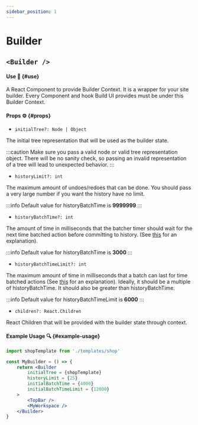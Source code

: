 ```yaml
---
sidebar_position: 1
---
```


# Builder

## `<Builder />`

#### Use 🔧 {#use}

A React Component to provide Builder Context. It is a wrapper for your site builder. Every Component and hook Build UI provides must be under this Builder Context.

#### Props ⚙️ {#props}

- `initialTree?: Node | Object` 

The initial tree representation that will be used as the builder state.

:::caution
Make sure you pass a valid node  or valid tree representation object. There will be no sanity check, so passing an invalid representation of a tree will lead to unexpected behavior.
:::

- `historyLimit?: int`

The maximum amount of undoes/redoes that can be done. You should pass a very large number if you want the history have no limit.

:::info
Default value for historyBatchTime is **9999999**
:::

- `historyBatchTime?: int`

The amount of time in milliseconds that the batcher timer should wait for the next time batched action before committing to history. (See [this](/docs/api/hooks/use-actions/#return-value) for an explanation).

:::info
Default value for historyBatchTime is **3000**
:::

- `historyBatchTimeLimit?: int`

The maximum amount of time in milliseconds that a batch can last for time batched actions (See [this](/docs/api/hooks/use-actions/#return-value) for an explanation). Ideally, it should be a multiple of historyBatchTime. It should also be greater than historyBatchTime.

:::info
Default value for historyBatchTimeLimit is **6000**
:::

- `children?: React.Children`

React Children that will be provided with the builder state through context.

#### Example Usage 🔍 {#example-usage}

```jsx
import shopTemplate from './templates/shop'

const MyBuilder = () => {
    return <Builder 
        initialTree = {shopTemplate}
        historyLimit = {25}
        initialBatchTime = {4000}
        initialBatchTimeLimit = {12000}
    >
        <TopBar />
        <MyWorkspace />
    </Builder>
}
```